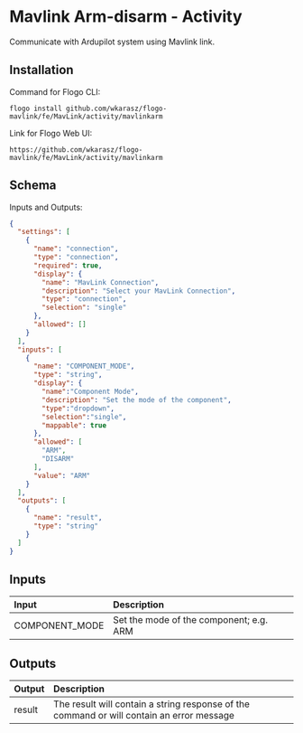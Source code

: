 # 	Mavlink Arm-disarm - Activity

Communicate with Ardupilot system using Mavlink link.

## Installation
Command for Flogo CLI:
```console
flogo install github.com/wkarasz/flogo-mavlink/fe/MavLink/activity/mavlinkarm
```

Link for Flogo Web UI:
```console
https://github.com/wkarasz/flogo-mavlink/fe/MavLink/activity/mavlinkarm
```

## Schema
Inputs and Outputs:
```json
{
  "settings": [
    {
      "name": "connection",
      "type": "connection",
      "required": true,
      "display": {
        "name": "MavLink Connection",
        "description": "Select your MavLink Connection",
        "type": "connection",
        "selection": "single"
      },
      "allowed": []
    }
  ],
  "inputs": [
    {
      "name": "COMPONENT_MODE",
      "type": "string",
      "display": {
        "name":"Component Mode",
        "description": "Set the mode of the component",
        "type":"dropdown",
        "selection":"single",
        "mappable": true
      },
      "allowed": [
        "ARM",
        "DISARM"
      ],
      "value": "ARM"
    }
  ],
  "outputs": [
    {
      "name": "result",
      "type": "string"
    }
  ]
}
```
## Inputs
| Input            | Description    |
|:-----------------|:---------------|
| COMPONENT_MODE       | Set the mode of the component; e.g. ARM | DISARM |

## Outputs
| Output           | Description    |
|:-----------------|:---------------|
| result           | The result will contain a string response of the command or will contain an error message |
